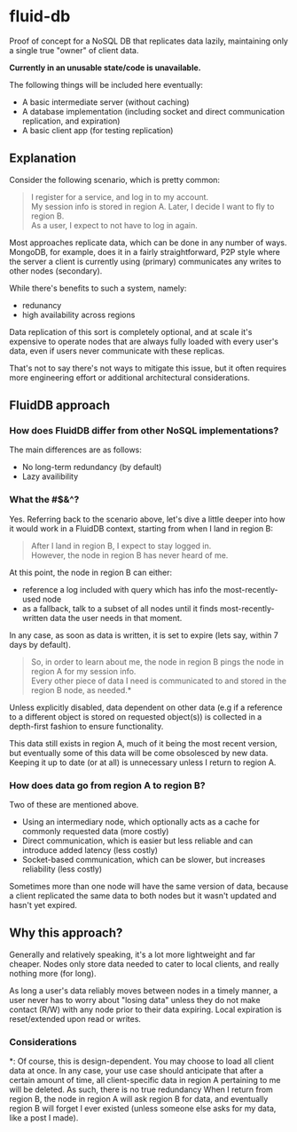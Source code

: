# fluid-db
Proof of concept for a NoSQL DB that replicates data lazily, maintaining only a single true "owner" of client data.

**Currently in an unusable state/code is unavailable.**

The following things will be included here eventually:
- A basic intermediate server (without caching)
- A database implementation (including socket and direct communication replication, and expiration)
- A basic client app (for testing replication)

## Explanation

Consider the following scenario, which is pretty common:

>I register for a service, and log in to my account. 
><br>My session info is stored in region A. Later, I decide I want to fly to region B. 
><br>As a user, I expect to not have to log in again.

Most approaches replicate data, which can be done in any number of ways. 
MongoDB, for example, does it in a fairly straightforward, P2P style where the server
a client is currently using (primary) communicates any writes to other nodes (secondary).

While there's benefits to such a system, namely:
- redunancy
- high availability across regions

Data replication of this sort is completely optional, and at scale it's expensive
to operate nodes that are always fully loaded with every user's data,
even if users never communicate with these replicas. 

That's not to say there's not ways to mitigate this issue, but it often requires 
more engineering effort or additional architectural considerations.

## FluidDB approach

### How does FluidDB differ from other NoSQL implementations?

The main differences are as follows:
- No long-term redundancy (by default)
- Lazy availibility

### What the #$&^?

Yes. Referring back to the scenario above, let's dive a little deeper into how it would
work in a FluidDB context, starting from when I land in region B:

>After I land in region B, I expect to stay logged in.
><br>However, the node in region B has never heard of me.

At this point, the node in region B can either:
- reference a log included with query which has info the most-recently-used node
- as a fallback, talk to a subset of all nodes until it finds most-recently-written data the user needs in that moment.

In any case, as soon as data is written, it is set to expire (lets say, within 7 days by default).

>So, in order to learn about me, the node in region B pings the node in region A for my session info.
><br>Every other piece of data I need is communicated to and stored in the region B node, as needed.*

Unless explicitly disabled, data dependent on other data (e.g if a reference to a different object is stored on requested object(s)) is collected 
in a depth-first fashion to ensure functionality.

This data still exists in region A, much of it being the most recent version, but eventually some of this
data will be come obsolesced by new data. Keeping it up to date (or at all) is unnecessary unless I return to region A.

### How does data go from region A to region B?

Two of these are mentioned above.

- Using an intermediary node, which optionally acts as a cache for commonly requested data (more costly)
- Direct communication, which is easier but less reliable and can introduce added latency (less costly)
- Socket-based communication, which can be slower, but increases reliability (less costly)

Sometimes more than one node will have the same version of data, because a client replicated the same data to both nodes
but it wasn't updated and hasn't yet expired.

## Why this approach?

Generally and relatively speaking, it's a lot more lightweight and far cheaper. Nodes only store data needed to cater to local clients, and really nothing more (for long).

As long a user's data reliably moves between nodes in a timely manner, a user never has to worry about "losing data" unless they do not make contact (R/W) with any node
prior to their data expiring. Local expiration is reset/extended upon read or writes.

### Considerations

*: Of course, this is design-dependent. You may choose to load all client data at once. In any case, your use case should anticipate
that after a certain amount of time, all client-specific data in region A pertaining to me will be deleted. As such, there is no true redundancy
When I return from region B, the node in region A will ask region B for data, and eventually region B will forget I ever existed (unless someone else asks for my data, like a post I made).
